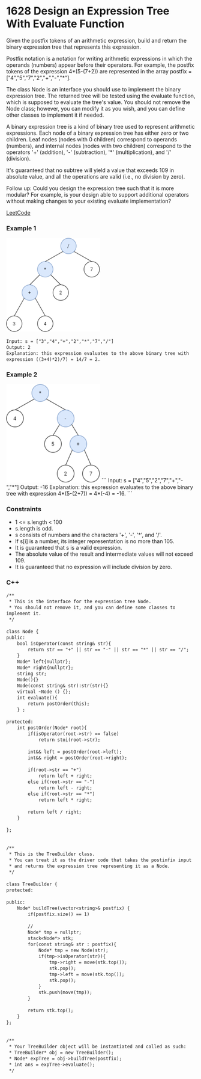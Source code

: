 # 1628 Design an Expression Tree With Evaluate Function

Given the postfix tokens of an arithmetic expression, build and return the binary expression tree that represents this expression.

Postfix notation is a notation for writing arithmetic expressions in which the operands (numbers) appear before their operators. For example, the postfix tokens of the expression 4*(5-(7+2)) are represented in the array postfix = ["4","5","7","2","+","-","*"].

The class Node is an interface you should use to implement the binary expression tree. The returned tree will be tested using the evaluate function, which is supposed to evaluate the tree's value. You should not remove the Node class; however, you can modify it as you wish, and you can define other classes to implement it if needed.

A binary expression tree is a kind of binary tree used to represent arithmetic expressions. Each node of a binary expression tree has either zero or two children. Leaf nodes (nodes with 0 children) correspond to operands (numbers), and internal nodes (nodes with two children) correspond to the operators '+' (addition), '-' (subtraction), '*' (multiplication), and '/' (division).

It's guaranteed that no subtree will yield a value that exceeds 109 in absolute value, and all the operations are valid (i.e., no division by zero).

Follow up: Could you design the expression tree such that it is more modular? For example, is your design able to support additional operators without making changes to your existing evaluate implementation?

[LeetCode](https://leetcode.cn/problems/design-an-expression-tree-with-evaluate-function/description/)

### Example 1

<img src="img/1628_1.png" width = "250"/>

```
Input: s = ["3","4","+","2","*","7","/"]
Output: 2
Explanation: this expression evaluates to the above binary tree with expression ((3+4)*2)/7) = 14/7 = 2.
```

### Example 2

<img src="img/1628_2.png" width = "250"/>
```
Input: s = ["4","5","2","7","+","-","*"]
Output: -16
Explanation: this expression evaluates to the above binary tree with expression 4*(5-(2+7)) = 4*(-4) = -16.
```

### Constraints

* 1 <= s.length < 100
* s.length is odd.
* s consists of numbers and the characters '+', '-', '*', and '/'.
* If s[i] is a number, its integer representation is no more than 105.
* It is guaranteed that s is a valid expression.
* The absolute value of the result and intermediate values will not exceed 109.
* It is guaranteed that no expression will include division by zero.

### C++ 

```
/**
 * This is the interface for the expression tree Node.
 * You should not remove it, and you can define some classes to implement it.
 */

class Node {
public:
    bool isOperator(const string& str){
        return str == "+" || str == "-" || str == "*" || str == "/";
    }
    Node* left{nullptr};
    Node* right{nullptr};
    string str;
    Node(){}
    Node(const string& str):str(str){}
    virtual ~Node () {};
    int evaluate(){
        return postOrder(this);
    } ;

protected:   
    int postOrder(Node* root){
        if(isOperator(root->str) == false)
            return stoi(root->str);
        
        int&& left = postOrder(root->left);
        int&& right = postOrder(root->right);

        if(root->str == "+")
            return left + right;
        else if(root->str == "-")
            return left - right;
        else if(root->str == "*")
            return left * right;
        
        return left / right;
    }
    
};


/**
 * This is the TreeBuilder class.
 * You can treat it as the driver code that takes the postinfix input 
 * and returns the expression tree representing it as a Node.
 */

class TreeBuilder {
protected:
    
public:
    Node* buildTree(vector<string>& postfix) {
        if(postfix.size() == 1)
            
        // 
        Node* tmp = nullptr;
        stack<Node*> stk;    
        for(const string& str : postfix){
            Node* tmp = new Node(str);
            if(tmp->isOperator(str)){
                tmp->right = move(stk.top());
                stk.pop();
                tmp->left = move(stk.top());
                stk.pop();
            }
            stk.push(move(tmp));
        }
        
        return stk.top();
    }
};


/**
 * Your TreeBuilder object will be instantiated and called as such:
 * TreeBuilder* obj = new TreeBuilder();
 * Node* expTree = obj->buildTree(postfix);
 * int ans = expTree->evaluate();
 */
```